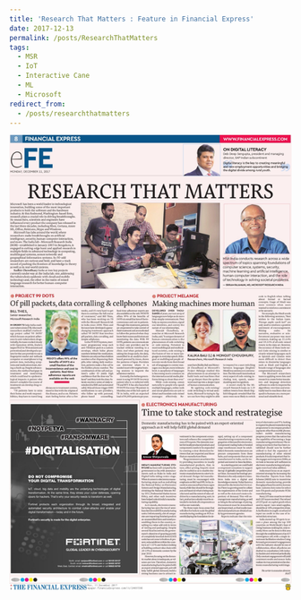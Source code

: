 ```yaml
---
title: 'Research That Matters : Feature in Financial Express'
date: 2017-12-13
permalink: /posts/ResearchThatMatters
tags:
  - MSR
  - IoT
  - Interactive Cane
  - ML
  - Microsoft
redirect_from:
  - /posts/researchthatmatters
---
```


[![Research That Matters : Click to go to read the article](/images/posts/researchthatmatters.jpg)](http://epaper.financialexpress.com/1462735/Indian-Express/December-11,-2017#page/8/1)
